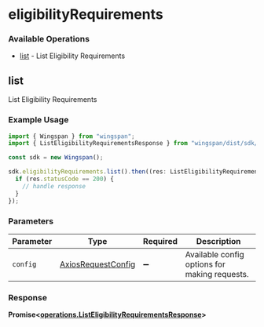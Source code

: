 # eligibilityRequirements

### Available Operations

* [list](#list) - List Eligibility Requirements

## list

List Eligibility Requirements

### Example Usage

```typescript
import { Wingspan } from "wingspan";
import { ListEligibilityRequirementsResponse } from "wingspan/dist/sdk/models/operations";

const sdk = new Wingspan();

sdk.eligibilityRequirements.list().then((res: ListEligibilityRequirementsResponse) => {
  if (res.statusCode == 200) {
    // handle response
  }
});
```

### Parameters

| Parameter                                                    | Type                                                         | Required                                                     | Description                                                  |
| ------------------------------------------------------------ | ------------------------------------------------------------ | ------------------------------------------------------------ | ------------------------------------------------------------ |
| `config`                                                     | [AxiosRequestConfig](https://axios-http.com/docs/req_config) | :heavy_minus_sign:                                           | Available config options for making requests.                |


### Response

**Promise<[operations.ListEligibilityRequirementsResponse](../../models/operations/listeligibilityrequirementsresponse.md)>**

